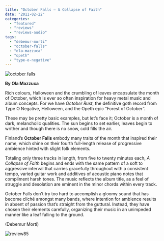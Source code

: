```yaml
---
title: "October Falls – A Collapse of Faith"
date: "2011-02-22"
categories: 
  - "featured"
  - "reviews"
  - "reviews-audio"
tags: 
  - "debemur-morti"
  - "october-falls"
  - "ola-mazzuca"
  - "opeth"
  - "type-o-negative"
---
```


[![](http://www.hellbound.ca/wp-content/uploads/2011/02/october-falls.jpg "october falls")](http://www.hellbound.ca/wp-content/uploads/2011/02/october-falls.jpg)

**By Ola Mazzuca**

Rich colours, Halloween and the crumbling of leaves encapsulate the month of October, which is ever so often inspiration for heavy metal music and album concepts. For we have _October Rust_, the definitive goth record from Type O Negative, Helloween, and the Opeth epic “Forest of October”.

These may be pretty basic examples, but let’s face it; October is a month of dark, melancholic qualities. The sun begins to set earlier, leaves begin to writher and though there is no snow, cold fills the air.

Finland’s **October Falls** embody many traits of the month that inspired their name, which shine on their fourth full-length release of progressive ambience hinted with slight folk elements.

Totaling only three tracks in length, from five to twenty minutes each, _A Collapse of Faith_ begins and ends with the same pattern of a soft to aggressive interval that carries gracefully throughout with a consistent tempo, varied guitar work and additives of acoustic piano notes that compliment harsh tones. The music reflects the album title, as a feel of struggle and desolation are eminent in the minor chords within every track.

October Falls don’t try too hard to accomplish a gloomy sound that has become cliché amongst many bands, where intention for ambience results in absent of passion that’s straight from the guttural. Instead, they have chosen their elements carefully, organizing their music in an unimpeded manner like a leaf falling to the ground.

(Debemur Morti)

![](http://www.hellbound.ca/wp-content/uploads/2009/08/review85.png "review85")
